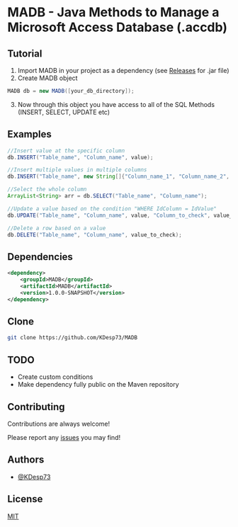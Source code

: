 
# MADB - Java Methods to Manage a Microsoft Access Database (.accdb)

## Tutorial

1) Import MADB in your project as a dependency (see [Releases](https://github.com/KDesp73/MADB/releases/tag/MADBv.1.0.2) for .jar file)
2) Create MADB object

```java
MADB db = new MADB([your_db_directory]);
```

3) Now through this object you have access to all of the SQL Methods (INSERT, SELECT, UPDATE etc)

## Examples

```java
//Insert value at the specific column
db.INSERT("Table_name", "Column_name", value);

//Insert multiple values in multiple columns
db.INSERT("Table_name", new String[]{"Column_name_1", "Column_name_2", "Column_name_3"}, new String[]{value1, value2, value3});

//Select the whole column
ArrayList<String> arr = db.SELECT("Table_name", "Column_name");

//Update a value based on the condition "WHERE IdColumn = IdValue"
db.UPDATE("Table_name", "Column_name", value, "Column_to_check", value_to_check);

//Delete a row based on a value
db.DELETE("Table_name", "Column_name", value_to_check);
```

## Dependencies

```xml
<dependency>
    <groupId>MADB</groupId>
    <artifactId>MADB</artifactId>
    <version>1.0.0-SNAPSHOT</version>
</dependency>
```


## Clone

```bash
git clone https://github.com/KDesp73/MADB
```

## TODO
* Create custom conditions
* Make dependency fully public on the Maven repository

## Contributing

Contributions are always welcome!

Please report any [issues](https://github.com/KDesp73/MADB/issues) you may find!

## Authors

- [@KDesp73](https://github.com/KDesp73)


## License

[MIT](https://choosealicense.com/licenses/mit/)

